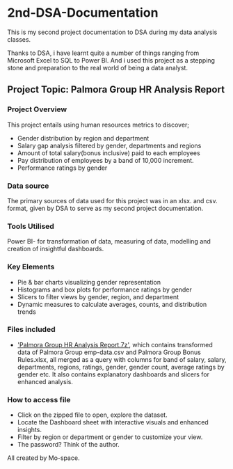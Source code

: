 # 2nd-DSA-Documentation
This is my second project documentation to DSA during my data analysis classes.


Thanks to DSA, i have learnt quite a number of things ranging from Microsoft Excel to SQL to Power BI. And i used this project as a stepping stone and preparation to the real world of being a data analyst. 

## Project Topic: Palmora Group HR Analysis Report 

### Project Overview
This project entails using human resources metrics to discover;
- Gender distribution by region and department 
- Salary gap analysis filtered by gender, departments and regions
- Amount of total salary(bonus inclusive) paid to each employees
- Pay distribution of employees by a band of 10,000 increment.
- Performance ratings by gender 


### Data source
The primary sources of data used for this project was in an xlsx. and csv. format, given by DSA to serve as my second project documentation.


### Tools Utilised
Power BI- for transformation of data, measuring of data, modelling and creation of insightful dashboards. 

### Key Elements
- Pie & bar charts visualizing gender representation
- Histograms and box plots for performance ratings by gender
- Slicers to filter views by gender, region, and department
- Dynamic measures to calculate averages, counts, and distribution trends 

### Files included
- ['Palmora Group HR Analysis Report.7z'](./Palmora%20Group%20HR%20Analysis%20Report.7z), which contains transformed data of Palmora Group emp-data.csv and Palmora Group Bonus Rules.xlsx, all merged as a query with columns for band of salary, salary, departments, regions, ratings, gender, gender count, average ratings by gender etc. It also contains explanatory dashboards and slicers for enhanced analysis.



### How to access file
- Click on the zipped file to open, explore the dataset.
- Locate the Dashboard sheet with interactive visuals and enhanced insights.
- Filter by region or department or gender to customize your view.
- The password? Think of the author. 

All created by Mo-space.
